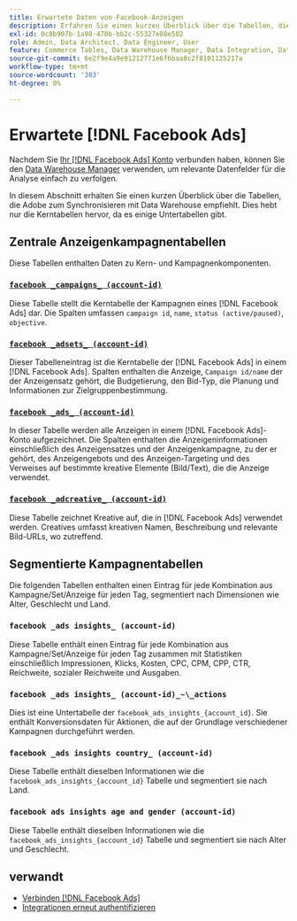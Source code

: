 ```yaml
---
title: Erwartete Daten von Facebook-Anzeigen
description: Erfahren Sie einen kurzen Überblick über die Tabellen, die Sie mit Ihrer Data Warehouse synchronisieren sollten
exl-id: 0c8b907b-1a98-470b-bb2c-55327e88e502
role: Admin, Data Architect, Data Engineer, User
feature: Commerce Tables, Data Warehouse Manager, Data Integration, Data Import/Export
source-git-commit: 6e2f9e4a9e91212771e6f6baa8c2f8101125217a
workflow-type: tm+mt
source-wordcount: '303'
ht-degree: 0%

---
```


# Erwartete [!DNL Facebook Ads]

Nachdem Sie [Ihr [!DNL Facebook Ads] Konto](../integrations/facebook-ads.md) verbunden haben, können Sie den [Data Warehouse Manager](../../../data-analyst/data-warehouse-mgr/tour-dwm.md) verwenden, um relevante Datenfelder für die Analyse einfach zu verfolgen.

In diesem Abschnitt erhalten Sie einen kurzen Überblick über die Tabellen, die Adobe zum Synchronisieren mit Data Warehouse empfiehlt. Dies hebt nur die Kerntabellen hervor, da es einige Untertabellen gibt.

## Zentrale Anzeigenkampagnentabellen

Diese Tabellen enthalten Daten zu Kern- und Kampagnenkomponenten.

### [`facebook _campaigns_ (account-id)`](https://developers.facebook.com/docs/marketing-api/reference/ad-campaign-group)

Diese Tabelle stellt die Kerntabelle der Kampagnen eines [!DNL Facebook Ads] dar. Die Spalten umfassen `campaign id`, `name`, `status (active/paused)`, `objective`.

### [`facebook _adsets_ (account-id)`](https://developers.facebook.com/docs/marketing-api/reference/ad-campaign)

Dieser Tabelleneintrag ist die Kerntabelle der [!DNL Facebook Ads] in einem [!DNL Facebook Ads]. Spalten enthalten die Anzeige, `Campaign id/name` der der Anzeigensatz gehört, die Budgetierung, den Bid-Typ, die Planung und Informationen zur Zielgruppenbestimmung.

### [`facebook _ads_ (account-id)`](https://developers.facebook.com/docs/marketing-api/reference/adgroup)

In dieser Tabelle werden alle Anzeigen in einem [!DNL Facebook Ads]-Konto aufgezeichnet. Die Spalten enthalten die Anzeigeninformationen einschließlich des Anzeigensatzes und der Anzeigenkampagne, zu der er gehört, des Anzeigengebots und des Anzeigen-Targeting und des Verweises auf bestimmte kreative Elemente (Bild/Text), die die Anzeige verwendet.

### [`facebook _adcreative_ (account-id)`](https://developers.facebook.com/docs/marketing-api/reference/ad-creative)

Diese Tabelle zeichnet Kreative auf, die in [!DNL Facebook Ads] verwendet werden. Creatives umfasst kreativen Namen, Beschreibung und relevante Bild-URLs, wo zutreffend.

## Segmentierte Kampagnentabellen

Die folgenden Tabellen enthalten einen Eintrag für jede Kombination aus Kampagne/Set/Anzeige für jeden Tag, segmentiert nach Dimensionen wie Alter, Geschlecht und Land.

### `facebook _ads insights_ (account-id)`

Diese Tabelle enthält einen Eintrag für jede Kombination aus Kampagne/Set/Anzeige für jeden Tag zusammen mit Statistiken einschließlich Impressionen, Klicks, Kosten, CPC, CPM, CPP, CTR, Reichweite, sozialer Reichweite und Ausgaben.

### `facebook _ads insights_ (account-id)_~\_actions`

Dies ist eine Untertabelle der `facebook_ads_insights_{account_id}`. Sie enthält Konversionsdaten für Aktionen, die auf der Grundlage verschiedener Kampagnen durchgeführt werden.

### `facebook _ads insights country_ (account-id)`

Diese Tabelle enthält dieselben Informationen wie die `facebook_ads_insights_{account_id}` Tabelle und segmentiert sie nach Land.

### `facebook ads insights age and gender (account-id)`

Diese Tabelle enthält dieselben Informationen wie die `facebook_ads_insights_{account_id}` Tabelle und segmentiert sie nach Alter und Geschlecht.

## verwandt

* [Verbinden [!DNL Facebook Ads]](../integrations/facebook-ads.md)
* [Integrationen erneut authentifizieren](https://experienceleague.adobe.com/docs/commerce-knowledge-base/kb/how-to/mbi-reauthenticating-integrations.html?lang=de)
